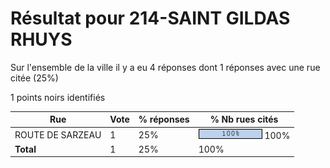 # Résultat pour 214-SAINT GILDAS RHUYS

Sur l'ensemble de la ville il y a eu 4 réponses dont 1 réponses avec une rue citée (25%)

1 points noirs identifiés

| Rue | Vote | % réponses | % Nb rues cités|
|-----|------|------------|----------------|
| ROUTE DE SARZEAU | 1 | 25% | <img src="../../img/bar_100.gif" />&nbsp;100%|
| **Total** | 1 | 25% | 100%|
